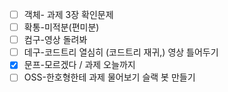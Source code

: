 - [ ] 객체- 과제 3장 확인문제
- [ ] 확통-미적분(편미분)
- [ ] 컴구-영상 돌려봐
- [ ] 데구-코드트리 열심히 (코드트리 재귀,) 영상 틀어두기
- [x] 문프-모르겠다 / 과제 오늘까지
- [ ] OSS-한호형한테 과제 물어보기 슬랙 봇 만들기
